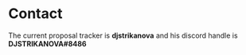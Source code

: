 # Contact

The current proposal tracker is **djstrikanova** and his discord handle is **DJSTRIKANOVA\#8486**

